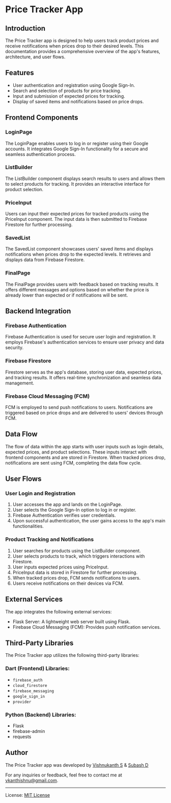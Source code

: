 # Price Tracker App

## Introduction

The Price Tracker app is designed to help users track product prices and receive notifications when prices drop to their desired levels. This documentation provides a comprehensive overview of the app's features, architecture, and user flows.

## Features

- User authentication and registration using Google Sign-In.
- Search and selection of products for price tracking.
- Input and submission of expected prices for tracking.
- Display of saved items and notifications based on price drops.

## Frontend Components

### LoginPage

The LoginPage enables users to log in or register using their Google accounts. It integrates Google Sign-In functionality for a secure and seamless authentication process.

### ListBuilder

The ListBuilder component displays search results to users and allows them to select products for tracking. It provides an interactive interface for product selection.

### PriceInput

Users can input their expected prices for tracked products using the PriceInput component. The input data is then submitted to Firebase Firestore for further processing.

### SavedList

The SavedList component showcases users' saved items and displays notifications when prices drop to the expected levels. It retrieves and displays data from Firebase Firestore.

### FinalPage

The FinalPage provides users with feedback based on tracking results. It offers different messages and options based on whether the price is already lower than expected or if notifications will be sent.

## Backend Integration

### Firebase Authentication

Firebase Authentication is used for secure user login and registration. It employs Firebase's authentication services to ensure user privacy and data security.

### Firebase Firestore

Firestore serves as the app's database, storing user data, expected prices, and tracking results. It offers real-time synchronization and seamless data management.

### Firebase Cloud Messaging (FCM)

FCM is employed to send push notifications to users. Notifications are triggered based on price drops and are delivered to users' devices through FCM.

## Data Flow

The flow of data within the app starts with user inputs such as login details, expected prices, and product selections. These inputs interact with frontend components and are stored in Firestore. When tracked prices drop, notifications are sent using FCM, completing the data flow cycle.

## User Flows

### User Login and Registration

1. User accesses the app and lands on the LoginPage.
2. User selects the Google Sign-In option to log in or register.
3. Firebase Authentication verifies user credentials.
4. Upon successful authentication, the user gains access to the app's main functionalities.

### Product Tracking and Notifications

1. User searches for products using the ListBuilder component.
2. User selects products to track, which triggers interactions with Firestore.
3. User inputs expected prices using PriceInput.
4. PriceInput data is stored in Firestore for further processing.
5. When tracked prices drop, FCM sends notifications to users.
6. Users receive notifications on their devices via FCM.


## External Services

The app integrates the following external services:

- Flask Server: A lightweight web server built using Flask.
- Firebase Cloud Messaging (FCM): Provides push notification services.

## Third-Party Libraries

The Price Tracker app utilizes the following third-party libraries:

### Dart (Frontend) Libraries:

- `firebase_auth`
- `cloud_firestore`
- `firebase_messaging`
- `google_sign_in`
- `provider`

### Python (Backend) Libraries:

- Flask
- firebase-admin
- requests


## Author

The Price Tracker app was developed by [Vishnukanth S](https://github.com/qunata-guy) & [Subash D](https://github.com/Subashh46) 


For any inquiries or feedback, feel free to contact me at [vkanthishnu@gmail.com](mailto:vkanthishnu@gmail.com).

---

License: [MIT License](LICENSE)
